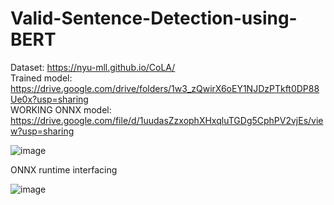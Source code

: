 # Valid-Sentence-Detection-using-BERT
Dataset: https://nyu-mll.github.io/CoLA/   
Trained model: https://drive.google.com/drive/folders/1w3_zQwirX6oEY1NJDzPTkft0DP88Ue0x?usp=sharing  
WORKING ONNX model: https://drive.google.com/file/d/1uudasZzxophXHxqluTGDg5CphPV2vjEs/view?usp=sharing

![image](https://user-images.githubusercontent.com/43466665/182562659-424eb233-7a01-46ee-8773-b00c97200963.png)

ONNX runtime interfacing 

![image](https://user-images.githubusercontent.com/43466665/183027181-04d8df98-73c9-46d4-bafc-0347be4098d3.png)

